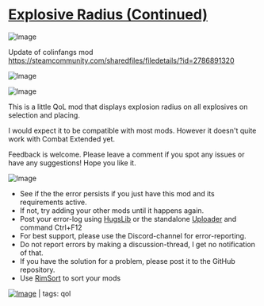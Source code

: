 # [Explosive Radius (Continued)](https://steamcommunity.com/sharedfiles/filedetails/?id=2986987463)

![Image](https://i.imgur.com/buuPQel.png)

Update of colinfangs mod https://steamcommunity.com/sharedfiles/filedetails/?id=2786891320

![Image](https://i.imgur.com/pufA0kM.png)
	
![Image](https://i.imgur.com/Z4GOv8H.png)

This is a little QoL mod that displays explosion radius on all explosives on selection and placing.

I would expect it to be compatible with most mods. However it doesn't quite work with Combat Extended yet.

Feedback is welcome. Please leave a comment if you spot any issues or have any suggestions! Hope you like it.

![Image](https://i.imgur.com/PwoNOj4.png)



-  See if the the error persists if you just have this mod and its requirements active.
-  If not, try adding your other mods until it happens again.
-  Post your error-log using [HugsLib](https://steamcommunity.com/workshop/filedetails/?id=818773962) or the standalone [Uploader](https://steamcommunity.com/sharedfiles/filedetails/?id=2873415404) and command Ctrl+F12
-  For best support, please use the Discord-channel for error-reporting.
-  Do not report errors by making a discussion-thread, I get no notification of that.
-  If you have the solution for a problem, please post it to the GitHub repository.
-  Use [RimSort](https://github.com/RimSort/RimSort/releases/latest) to sort your mods

 

[![Image](https://img.shields.io/github/v/release/emipa606/ExplosiveRadius?label=latest%20version&style=plastic&color=9f1111&labelColor=black)](https://steamcommunity.com/sharedfiles/filedetails/changelog/2986987463) | tags: qol
